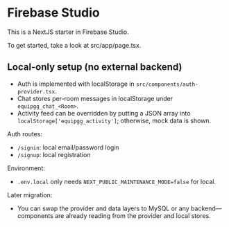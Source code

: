 # Firebase Studio

This is a NextJS starter in Firebase Studio.

To get started, take a look at src/app/page.tsx.

## Local-only setup (no external backend)

- Auth is implemented with localStorage in `src/components/auth-provider.tsx`.
- Chat stores per-room messages in localStorage under `equipgg_chat_<Room>`.
- Activity feed can be overridden by putting a JSON array into `localStorage['equipgg_activity']`; otherwise, mock data is shown.

Auth routes:
- `/signin`: local email/password login
- `/signup`: local registration

Environment:
- `.env.local` only needs `NEXT_PUBLIC_MAINTENANCE_MODE=false` for local.

Later migration:
- You can swap the provider and data layers to MySQL or any backend—components are already reading from the provider and local stores.

